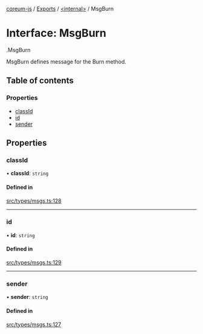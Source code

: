 [coreum-js](../README.md) / [Exports](../modules.md) / [<internal\>](../modules/internal_.md) / MsgBurn

# Interface: MsgBurn

[<internal>](../modules/internal_.md).MsgBurn

MsgBurn defines message for the Burn method.

## Table of contents

### Properties

- [classId](internal_.MsgBurn-2.md#classid)
- [id](internal_.MsgBurn-2.md#id)
- [sender](internal_.MsgBurn-2.md#sender)

## Properties

### classId

• **classId**: `string`

#### Defined in

[src/types/msgs.ts:128](https://github.com/PulsaraIO/coreum-js/blob/37352c6/src/types/msgs.ts#L128)

___

### id

• **id**: `string`

#### Defined in

[src/types/msgs.ts:129](https://github.com/PulsaraIO/coreum-js/blob/37352c6/src/types/msgs.ts#L129)

___

### sender

• **sender**: `string`

#### Defined in

[src/types/msgs.ts:127](https://github.com/PulsaraIO/coreum-js/blob/37352c6/src/types/msgs.ts#L127)
